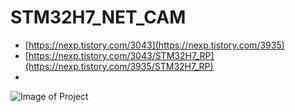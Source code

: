 # STM32H7_NET_CAM
* [https://nexp.tistory.com/3043](https://nexp.tistory.com/3935)
* [https://nexp.tistory.com/3043/STM32H7_RP](https://nexp.tistory.com/3935/STM32H7_RP)
* 
![Image of Project](https://img1.daumcdn.net/thumb/R1280x0/?scode=mtistory2&fname=https%3A%2F%2Fblog.kakaocdn.net%2Fdn%2FpHAS8%2Fbtq434D3C7k%2F9WwJy5SHahqsj4y2Q7nPj1%2Fimg.png)

